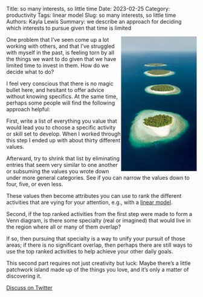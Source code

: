 Title: so many interests, so little time
Date: 2023-02-25
Category: productivity
Tags: linear model
Slug: so many interests, so little time
Authors: Kayla Lewis
Summary: we describe an approach for deciding which interests to pursue given that time is limited

<img align=right src="images/islands-of-interest.jpg" width="200"/>

One problem that I’ve seen come up a lot working with others, and that I’ve struggled with myself in the past, is feeling torn by all the things we want to do given that we have limited time to invest in them. How do we decide what to do?

I feel very conscious that there is no magic bullet here, and hesitant to offer advice without knowing specifics. At the same time, perhaps some people will find the following approach helpful:

First, write a list of everything you value that would lead you to choose a specific activity or skill set to develop. When I worked through this step I ended up with about thirty different values.

Afterward, try to shrink that list by eliminating entries that seem very similar to one another or subsuming the values you wrote down under more general categories. See if you can narrow the values down to four, five, or even less.

These values then become attributes you can use to rank the different activities that are vying for your attention, e.g., with a [linear model](https://thedecisionblog.com/linear%20model.html).

Second, if the top ranked activities from the first step were made to form a Venn diagram, is there some specialty (real or imagined) that would live in the region where all or many of them overlap?

If so, then pursuing that specialty is a way to unify your pursuit of those areas; if there is no significant overlap, then perhaps there are still ways to use the top ranked activities to help achieve your other daily goals.

This second part requires not just creativity but luck: Maybe there’s a little patchwork island made up of the things you love, and it’s only a matter of discovering it.

[Discuss on Twitter](https://twitter.com/Estimatrix/status/1555693184977600512?s=20&t=YFPoxpEQ2Qp14U4FliD7fA)